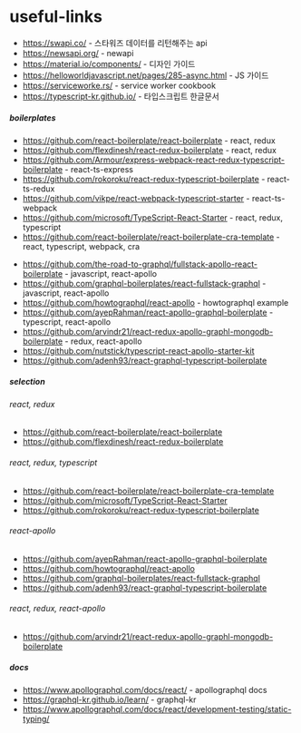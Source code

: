 # useful-links

- https://swapi.co/ - 스타워즈 데이터를 리턴해주는 api
- https://newsapi.org/ - newapi
- https://material.io/components/ - 디자인 가이드
- https://helloworldjavascript.net/pages/285-async.html - JS 가이드
- https://serviceworke.rs/ - service worker cookbook
- https://typescript-kr.github.io/ - 타입스크립트 한글문서

##### boilerplates
- https://github.com/react-boilerplate/react-boilerplate - react, redux
- https://github.com/flexdinesh/react-redux-boilerplate - react, redux
- https://github.com/Armour/express-webpack-react-redux-typescript-boilerplate - react-ts-express
- https://github.com/rokoroku/react-redux-typescript-boilerplate - react-ts-redux
- https://github.com/vikpe/react-webpack-typescript-starter - react-ts-webpack
- https://github.com/microsoft/TypeScript-React-Starter - react, redux, typescript
- https://github.com/react-boilerplate/react-boilerplate-cra-template - react, typescript, webpack, cra
<!-- react-apollo -->
- https://github.com/the-road-to-graphql/fullstack-apollo-react-boilerplate - javascript, react-apollo
- https://github.com/graphql-boilerplates/react-fullstack-graphql - javascript, react-apollo
- https://github.com/howtographql/react-apollo - howtographql example
- https://github.com/ayepRahman/react-apollo-graphql-boilerplate - typescript, react-apollo
- https://github.com/arvindr21/react-redux-apollo-graphl-mongodb-boilerplate - redux, react-apollo
- https://github.com/nutstick/typescript-react-apollo-starter-kit
- https://github.com/adenh93/react-graphql-typescript-boilerplate

##### selection
###### react, redux
- https://github.com/react-boilerplate/react-boilerplate
- https://github.com/flexdinesh/react-redux-boilerplate
###### react, redux, typescript
- https://github.com/react-boilerplate/react-boilerplate-cra-template
- https://github.com/microsoft/TypeScript-React-Starter
- https://github.com/rokoroku/react-redux-typescript-boilerplate
###### react-apollo
- https://github.com/ayepRahman/react-apollo-graphql-boilerplate
- https://github.com/howtographql/react-apollo
- https://github.com/graphql-boilerplates/react-fullstack-graphql
- https://github.com/adenh93/react-graphql-typescript-boilerplate
###### react, redux, react-apollo
- https://github.com/arvindr21/react-redux-apollo-graphl-mongodb-boilerplate

##### docs
- https://www.apollographql.com/docs/react/ - apollographql docs
- https://graphql-kr.github.io/learn/ - graphql-kr
- https://www.apollographql.com/docs/react/development-testing/static-typing/